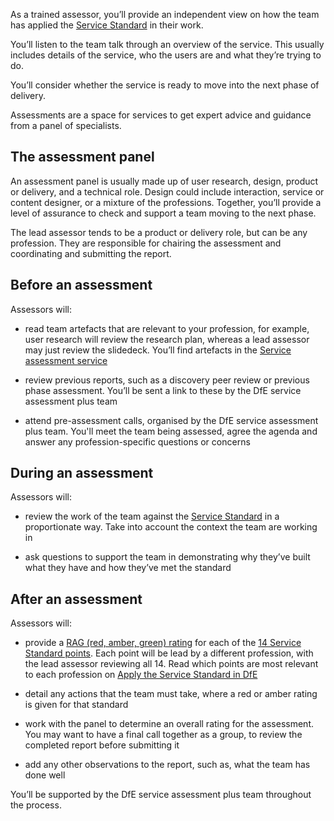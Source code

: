 As a trained assessor, you’ll provide an independent view on how the team has applied the [Service Standard](https://apply-the-service-standard.education.gov.uk/service-standard) in their work. 

You’ll listen to the team talk through an overview of the service. This usually includes details of the service, who the users are and what they’re trying to do. 

You’ll consider whether the service is ready to move into the next phase of delivery. 

Assessments are a space for services to get expert advice and guidance from a panel of specialists. 

## The assessment panel

An assessment panel is usually made up of user research, design, product or delivery, and a technical role. Design could include interaction, service or content designer, or a mixture of the professions. Together, you’ll provide a level of assurance to check and support a team moving to the next phase. 

The lead assessor tends to be a product or delivery role, but can be any profession. They are responsible for chairing the assessment and coordinating and submitting the report.


## Before an assessment

Assessors will: 

- read team artefacts that are relevant to your profession, for example, user research will review the research plan, whereas a lead assessor may just review the slidedeck. You’ll find artefacts in the [Service assessment service](/book) 

- review previous reports, such as a discovery peer review or previous phase assessment. You’ll be sent a link to these by the DfE service assessment plus team 

- attend pre-assessment calls, organised by the DfE service assessment plus team. You'll meet the team being assessed, agree the agenda and answer any profession-specific questions or concerns 

 

## During an assessment

Assessors will: 

- review the work of the team against the [Service Standard](https://apply-the-service-standard.education.gov.uk/service-standard) in a proportionate way. Take into account the context the team are working in 

- ask questions to support the team in demonstrating why they’ve built what they have and how they’ve met the standard 

## After an assessment 

Assessors will: 
 
- provide a [RAG (red, amber, green) rating](/service-assurance/complete-assessment-report/#give-the-service-a-rag-rating-for-each-service-standard) for each of the [14 Service Standard points](https://apply-the-service-standard.education.gov.uk/service-standard). Each point will be lead by a different profession, with the lead assessor reviewing all 14. Read which points are most relevant to each profession on [Apply the Service Standard in DfE](https://apply-the-service-standard.education.gov.uk/service-standard) 

- detail any actions that the team must take, where a red or amber rating is given for that standard 

- work with the panel to determine an overall rating for the assessment. You may want to have a final call together as a group, to review the completed report before submitting it

- add any other observations to the report, such as, what the team has done well 

You’ll be supported by the DfE service assessment plus team throughout the process. 
